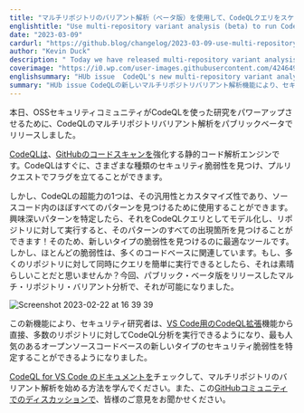 ```yaml
---
title: "マルチリポジトリのバリアント解析（ベータ版）を使用して、CodeQLクエリをスケールアップして実行します。"
englishtitle: "Use multi-repository variant analysis (beta) to run CodeQL queries at scale"
date: "2023-03-09"
cardurl: "https://github.blog/changelog/2023-03-09-use-multi-repository-variant-analysis-beta-to-run-codeql-queries-at-scale"
author: "Kevin Duck"
description: " Today we have released multi-repository variant analysis for CodeQL in public beta to help the OSS security community power up their research with CodeQL.  CodeQL is the static code analysis engine that powers GitHub code scanning . Out of the box, CodeQL is able to find many different types of security vulnerability and flag them up in pull requests.  But one of CodeQL’s superpowers is its versatility and customizability: you can use it to find virtually any pattern in source code. As such, it’s a great tool for finding new types of vulnerabilities – once you’ve identified an interesting pattern, model it as a CodeQL query, and then run it against your repository to find all occurrences of that pattern! But most vulnerabilities are relevant to many codebases. Wouldn’t it be amazing if you could easily run your query against many repos at the same time? Well, now you can with multi-repository variant analysis — which we’ve just shipped in public beta!  This new feature will allow security researchers to run CodeQL analyses against large numbers of repos, straight from the CodeQL extension for VS Code , making it possible to identify new types of security vulnerabilities in the most popular open-source codebases.  Checkout the CodeQL for VS Code documentation to get learn how to get started with multi-repository variant analysis. We'd also love to hear your feedback on this Git"
coverimage: "https://i0.wp.com/user-images.githubusercontent.com/42464962/221604905-24e95054-a01e-4060-a9df-81bbe0be75aa.png?ssl=1"
englishsummary: "HUb issue  CodeQL's new multi-repository variant analysis feature allows security researchers to easily identify new types of security vulnerabilities in the most popular open-source codebases."
summary: "HUb issue CodeQLの新しいマルチリポジトリバリアント解析機能により、セキュリティ研究者は、最も人気のあるオープンソースのコードベースにおける新しいタイプのセキュリティ脆弱性を容易に特定することができます。"
---
```


<p>本日、OSSセキュリティコミュニティがCodeQLを使った研究をパワーアップさせるために、CodeQLのマルチリポジトリバリアント解析をパブリックベータでリリースしました。</p>
<p><a href="https://codeql.github.com/">CodeQLは</a>、<a href="https://github.com/features/security">GitHubのコードスキャンを</a>強化する静的コード解析エンジンです。CodeQLはすぐに、さまざまな種類のセキュリティ脆弱性を見つけ、プルリクエストでフラグを立てることができます。</p>
<p>しかし、CodeQLの超能力の1つは、その汎用性とカスタマイズ性であり、ソースコード内のほぼすべてのパターンを見つけるために使用することができます。興味深いパターンを特定したら、それをCodeQLクエリとしてモデル化し、リポジトリに対して実行すると、そのパターンのすべての出現箇所を見つけることができます！そのため、新しいタイプの脆弱性を見つけるのに最適なツールです。しかし、ほとんどの脆弱性は、多くのコードベースに関連しています。もし、多くのリポジトリに対して同時にクエリを簡単に実行できるとしたら、それは素晴らしいことだと思いませんか？今回、パブリック・ベータ版をリリースしたマルチ・リポジトリ・バリアント分析で、それが可能になりました。</p>
<p><img decoding="async" src="https://i0.wp.com/user-images.githubusercontent.com/42464962/221604905-24e95054-a01e-4060-a9df-81bbe0be75aa.png?ssl=1" alt="Screenshot 2023-02-22 at 16 39 39" data-recalc-dims="1"></p>
<p>この新機能により、セキュリティ研究者は、<a href="https://codeql.github.com/docs/codeql-for-visual-studio-code/">VS Code用のCodeQL拡張</a>機能から直接、多数のリポジトリに対してCodeQL分析を実行できるようになり、最も人気のあるオープンソースコードベースの新しいタイプのセキュリティ脆弱性を特定することができるようになりました。</p>
<p><a href="https://codeql.github.com/docs/codeql-for-visual-studio-code/running-codeql-queries-at-scale-with-mrva">CodeQL for VS Code のドキュメントを</a>チェックして、マルチリポジトリのバリアント解析を始める方法を学んでください。また、この<a href="https://gh.io/mrva-public-beta-discussion">GitHubコミュニティでのディスカッションで</a>、皆様のご意見をお聞かせください。</p>


